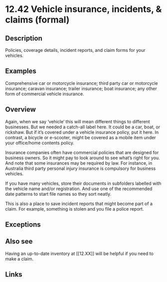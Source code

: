 # 12.42 Vehicle insurance, incidents, & claims (formal)

## Description

Policies, coverage details, incident reports, and claim forms for your vehicles.

## Examples

Comprehensive car or motorcycle insurance; third party car or motorcycle insurance; caravan insurance; trailer insurance; boat insurance; any other form of commercial vehicle insurance.

## Overview

Again, when we say ‘vehicle’ this will mean different things to different businesses. But we needed a catch-all label here. It could be a car, boat, or rickshaw. But if it’s covered under a vehicle insurance policy, put it here. In contrast, a bicycle or e-scooter, might be covered as a mobile item under your office/home contents policy.

Insurance companies often have commercial policies that are designed for business owners. So it might pay to look around to see what’s right for you. And note that some insurances may be required by law. For instance, in Australia third party personal injury insurance is compulsory for business vehicles.

If you have many vehicles, store their documents in subfolders labelled with the vehicle name and/or registration. And use one of the recommended date patterns to start file names so they sort neatly.

This is also a place to save incident reports that might become part of a claim. For example, something is stolen and you file a police report.

## Exceptions

## Also see

Having an up-to-date inventory at [[12.XX]] will be helpful if you need to make a claim.

## Links
